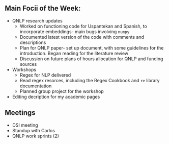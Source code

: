 ## Main Focii of the Week:
- QNLP research updates
  - Worked on functioning code for Uspantekan and Spanish, to incorporate embeddings- main bugs involving `numpy`
  - Documented latest version of the code with comments and descriptions
  - Plan for QNLP paper- set up document, with some guidelines for the introduction. Began reading for the literature review
  - Discussion on future plans of hours allocation for QNLP and funding sources
- Workshops
  - Regex for NLP delivered
  - Read regex resorces, including the Regex Cookbook and `re` library documentation
  - Planned group project for the workshop
- Editing decription for my academic pages

## Meetings
- DSI meeting
- Standup with Carlos
- QNLP work sprints (2)
